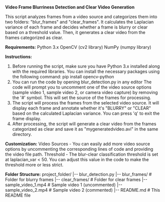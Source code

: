 **Video Frame Blurriness Detection and Clear Video Generation**

This script analyzes frames from a video source and categorizes them into two folders: "blur_frames" and "clear_frames". It calculates the Laplacian variance of each frame and decides whether a frame is blurry or clear based on a threshold value. Then, it generates a clear video from the frames categorized as clear.

**Requirements:**
Python 3.x
OpenCV (cv2 library)
NumPy (numpy library)

**Instructions:**

1. Before running the script, make sure you have Python 3.x installed along with the required libraries. You can install the necessary packages using the following command:
   pip install opencv-python
2. You can run the code by opening blur_detection.py in any editor
   The code will prompt you to uncomment one of the video source options (sample video 1, sample video 2, or camera video capture) by removing the '#' symbol. This will set the source of the frames for processing.
3. The script will process the frames from the selected video source. It will display each frame and annotate whether it's "BLURRY" or "CLEAR" based on the calculated Laplacian variance. You can press 'q' to exit the frame display.
4. After processing, the script will generate a clear video from the frames categorized as clear and save it as "mygeneratedvideo.avi" in the same directory.

**Customization:**
Video Sources - You can easily add more video source options by uncommenting the corresponding lines of code and providing the video file path.
Threshold - The blur-clear classification threshold is set at laplacian_var < 50. You can adjust this value in the code to make the threshold more or less strict.


**Folder Structure:**
project_folder/
|-- blur_detection.py
|-- blur_frames/           # Folder for blurry frames
|-- clear_frames/          # Folder for clear frames
|-- sample_video_1.mp4     # Sample video 1 (uncommented)
|-- sample_video_2.mp4     # Sample video 2 (commented)
|-- README.md              # This README file
